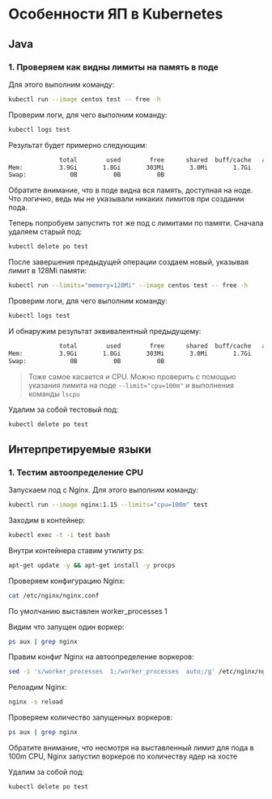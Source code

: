 # Особенности ЯП в Kubernetes

## Java

### 1. Проверяем как видны лимиты на память в поде

Для этого выполним команду:

```bash
kubectl run --image centos test -- free -h
```

Проверим логи, для чего выполним команду:

```bash
kubectl logs test
```

Результат будет примерно следующим:

```bash
              total        used        free      shared  buff/cache   available
Mem:          3.9Gi       1.8Gi       303Mi       3.0Mi       1.7Gi       1.8Gi
Swap:            0B          0B          0B
```

Обратите внимание, что в поде видна вся память, доступная на ноде.
Что логично, ведь мы не указывали никаких лимитов при создании пода.

Теперь попробуем запустить тот же под с лимитами по памяти.
Сначала удаляем старый под:

```bash
kubectl delete po test
```

После завершения предыдущей операции создаем новый, указывая лимит в 128Mi памяти:

```bash
kubectl run --limits="memory=128Mi" --image centos test -- free -h
```

Проверим логи, для чего выполним команду:

```bash
kubectl logs test
```

И обнаружим результат эквивалентный предыдущему:

```bash
              total        used        free      shared  buff/cache   available
Mem:          3.9Gi       1.8Gi       303Mi       3.0Mi       1.7Gi       1.8Gi
Swap:            0B          0B          0B
```

> Тоже самое касается и CPU. Можно проверить с помощью указания лимита на поде
> `--limit="cpu=100m"` и выполнения команды `lscpu`

Удалим за собой тестовый под:

```bash
kubectl delete po test
```

## Интерпретируемые языки

### 1. Тестим автоопределение CPU

Запускаем под с Nginx. Для этого выполним команду:

```bash
kubectl run --image nginx:1.15 --limits="cpu=100m" test
```

Заходим в контейнер:

```bash
kubectl exec -t -i test bash
```

Внутри контейнера ставим утилиту ps:

```bash
apt-get update -y && apt-get install -y procps
```

Проверяем конфигурацию Nginx:

```bash
cat /etc/nginx/nginx.conf
```

По умолчанию выставлен worker_processes 1

Видим что запущен один воркер:

```bash
ps aux | grep nginx
```

Правим конфиг Nginx на автоопределение воркеров:

```bash
sed -i 's/worker_processes  1;/worker_processes  auto;/g' /etc/nginx/nginx.conf
```

Релоадим Nginx:

```bash
nginx -s reload
```

Проверяем количество запущенных воркеров:

```bash
ps aux | grep nginx
```

Обратите внимание, что несмотря на выставленный лимит для пода
в 100m CPU, Nginx запустил воркеров по количеству ядер на хосте

Удалим за собой под:

```bash
kubectl delete po test
```
